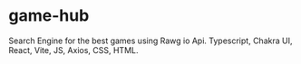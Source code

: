 # game-hub
Search Engine for the best games using Rawg io Api.  Typescript, Chakra UI, React, Vite, JS, Axios, CSS, HTML.
